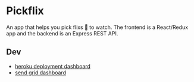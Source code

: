 # Pickflix

An app that helps you pick flixs 🍿 to watch.
The frontend is a React/Redux app and the backend is an Express REST API.

## Dev

- [heroku deployment dashboard](https://dashboard.heroku.com/apps/crvouga-pickflix)
- [send grid dashboard](https://app.sendgrid.com/)
